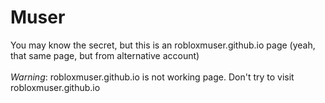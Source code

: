 # Muser
You may know the secret, but this is an robloxmuser.github.io page (yeah, that same page, but from alternative account)\
\
_Warning_: robloxmuser.github.io is not working page. Don't try to visit robloxmuser.github.io
